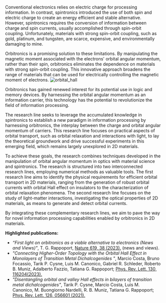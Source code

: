 
Conventional electronics relies on electric charge for processing information. In contrast, spintronics introduced the use of both spin and electric charge to create an energy efficient and stable alternative. However, spintronics requires the conversion of information between charge and spin currents, usually accomplished through spin-orbit coupling. Unfortunately, materials with strong spin-orbit coupling, such as gold, platinum, and tungsten, are scarce, expensive, and environmentally damaging to mine.

Orbitronics is a promising solution to these limitations. By manipulating the magnetic moment associated with the electrons' orbital angular momentum, rather than their spin, orbitronics eliminates the dependence on materials with strong spin-orbit coupling. This innovative approach broadens the range of materials that can be used for electrically controlling the magnetic moment of electrons.
![orbital_hall](../ohe.png)

Orbitronics has gained renewed interest for its potential use in logic and memory devices. By harnessing the orbital angular momentum as an information carrier, this technology has the potential to revolutionize the field of information processing. 

The research line seeks to leverage the accumulated knowledge in spintronics to establish a new paradigm in information processing by harnessing orbitronics, the interplay between the charge and orbital angular momentum of carriers. This research line focuses on practical aspects of orbital transport, such as orbital relaxation and interactions with light, to lay the theoretical groundwork and drive successful experiments in this emerging field, which remains largely unexplored in 2D materials.

To achieve these goals, the research combines techniques developed in the manipulation of orbital angular momentum in optics with material science and spintronics. The research is structured into two interconnected research lines, employing numerical methods as valuable tools. The first research line aims to identify the physical requirements for efficient orbital transport in 2D materials, ranging from the generation of robust orbital currents with orbital Hall effect on insulators to the characterization of orbital relaxation phenomena. The second research line focuses on the study of light-matter interactions, investigating the optical properties of 2D materials, as means to generate and detect orbital currents. 

By integrating these complementary research lines, we aim to pave the way for novel information processing capabilities enabled by orbitronics in 2D materials. 

**Highlighted publications:**


* *“First light on orbitronics as a viable alternative to electronics (News and Views)"*, T. G. Rappoport, [Nature 619, 38 (2023).](https://doi.org/10.1038/d41586-023-02072-z) (news and views).
* *"Connecting Higher-Order Topology with the Orbital Hall Effect in Monolayers of Transition Metal Dichalcogenides
"*, Marcio Costa, Bruno Focassio, Tarik P. Cysne, Luis M. Canonico, Gabriel R. Schleder, Roberto B. Muniz, Adalberto Fazzio, Tatiana G. Rappoport; [Phys. Rev. Lett. 130, 116204(2023).
](https://doi.org/10.1103/PhysRevLett.130.116204)
* *"Disentangling orbital and valley Hall effects in bilayers of transition metal dichalcogenides"*,   Tarik P. Cysne, Marcio Costa, Luis M. Canonico, M. Buongiorno Nardelli, R. B. Muniz, Tatiana G. Rappoport; [Phys. Rev. Lett. 126, 056601 (2021).](https://doi.org/10.1103/PhysRevLett.126.056601)




